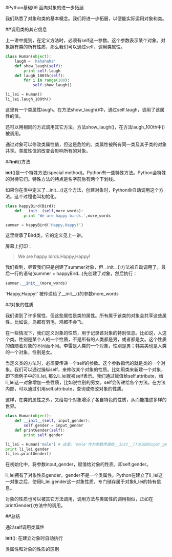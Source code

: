#Python基础09 面向对象的进一步拓展

我们熟悉了对象和类的基本概念。我们将进一步拓展，以便能实际运用对象和类。

##调用类的其它信息

上一讲中提到，在定义方法时，必须有self这一参数。这个参数表示某个对象。对象拥有类的所有性质，那么我们可以通过self，调用类属性。

```python
class Human(object):
    laugh = 'hahahaha'
    def show_laugh(self):
        print self.laugh
    def laugh_100th(self):
        for i in range(100):
            self.show_laugh()

li_lei = Human()          
li_lei.laugh_100th()
```
这里有一个类属性laugh。在方法show_laugh()中，通过self.laugh，调用了该属性的值。

还可以用相同的方式调用其它方法。方法show_laugh()，在方法laugh_100th中()被调用。

通过对象可以修改类属性值，但这是危险的。类属性被所有同一类及其子类的对象共享。类属性值的改变会影响所有的对象。

##__init__()方法

__init__()是一个特殊方法(special method)。Python有一些特殊方法。Python会特殊的对待它们。特殊方法的特点是名字前后有两个下划线。

如果你在类中定义了__init__()这个方法，创建对象时，Python会自动调用这个方法。这个过程也叫初始化。
```python
class happyBird(Bird):
    def __init__(self,more_words):
        print 'We are happy birds.',more_words

summer = happyBird('Happy,Happy!')
```
这里继承了Bird类，它的定义见上一讲。

 

屏幕上打印：

> We are happy birds.Happy,Happy!

我们看到，尽管我们只是创建了summer对象，但__init__()方法被自动调用了。最后一行的语句(summer = happyBird...)先创建了对象，然后执行：
```python
summer.__init__(more_words)
```
'Happy,Happy!' 被传递给了__init__()的参数more_words

 

##对象的性质

我们讲到了许多属性，但这些属性是类的属性。所有属于该类的对象会共享这些属性。比如说，鸟都有羽毛，鸡都不会飞。

在一些情况下，我们定义对象的性质，用于记录该对象的特别信息。比如说，人这个类。性别是某个人的一个性质，不是所有的人类都是男，或者都是女。这个性质的值随着对象的不同而不同。李雷是人类的一个对象，性别是男；韩美美也是人类的一个对象，性别是女。

当定义类的方法时，必须要传递一个self的参数。这个参数指代的就是类的一个对象。我们可以通过操纵self，来修改某个对象的性质。比如用类来新建一个对象，即下面例子中的li_lei, 那么li_lei就被self表示。我们通过赋值给self.attribute，给li_lei这一对象增加一些性质，比如说性别的男女。self会传递给各个方法。在方法内部，可以通过引用self.attribute，查询或修改对象的性质。

这样，在类的属性之外，又给每个对象增添了各自特色的性质，从而能描述多样的世界。

```python
class Human(object):
    def __init__(self, input_gender):
        self.gender = input_gender
    def printGender(self):
        print self.gender

li_lei = Human('male') # 这里，'male'作为参数传递给__init__()方法的input_gender变量。
print li_lei.gender
li_lei.printGender()
```
在初始化中，将参数input_gender，赋值给对象的性质，即self.gender。

li_lei拥有了对象性质gender。gender不是一个类属性。Python在建立了li_lei这一对象之后，使用li_lei.gender这一对象性质，专门储存属于对象li_lei的特有信息。

对象的性质也可以被其它方法调用，调用方法与类属性的调用相似，正如在printGender()方法中的调用。

##总结

通过self调用类属性

__init__(): 在建立对象时自动执行

类属性和对象的性质的区别
